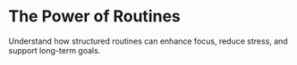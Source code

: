 # The Power of Routines

Understand how structured routines can enhance focus, reduce stress, and support long-term goals.